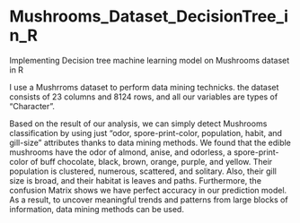 # Mushrooms_Dataset_DecisionTree_in_R
Implementing Decision tree machine learning model on Mushrooms dataset in R

I use a Mushrroms dataset to perform data mining technicks. the dataset consists of  23 columns and 8124 rows, and all our variables are types of “Character”.

Based on the result of our analysis, we can simply detect Mushrooms classification by using just “odor, spore-print-color, population, habit, and gill-size” 
attributes thanks to data mining methods. We found that the edible mushrooms have the odor of almond, anise, and odorless, a spore-print-color of buff chocolate, black, brown, 
orange, purple, and yellow. Their population is clustered, numerous, scattered, and solitary. Also, their gill size is broad, and their habitat is leaves and paths. 
Furthermore, the confusion Matrix shows we have perfect accuracy in our prediction model. As a result, to uncover meaningful trends and patterns from large blocks 
of information, data mining methods can be used.
